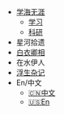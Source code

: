 <!-- _navbar.md -->
<!-- 导航栏 -->

* [学海无涯](/学海无涯/index.md)
  * [学习](/学海无涯/学习/index.md)
  * [科研](/学海无涯/科研/index.md)
* 星河拾遗
* [白衣卿相](/白衣卿相/index.md)
* 在水伊人
* [浮生杂记](/浮生杂记/index.md)
* En/中文
  * [:cn:中文](/)  
  * [:us:En](/en/)